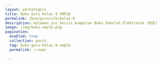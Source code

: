 ```yaml
---
layout: perkategori
title: Buku Guru Kelas 9 SMPLB
permalink: /bse/guru/slb/kelas-9
description: Halaman ini berisi kumpulan Buku Sekolah Elektronik (BSE) Buku Guru Satuan Pendidikan SMPLB Kelas 9.
image: /img/buku-smplb.png
pagination: 
  enabled: true
  collection: posts
  tag: buku-guru-kelas-9-smplb
  permalink: /:num/
  
---
```

